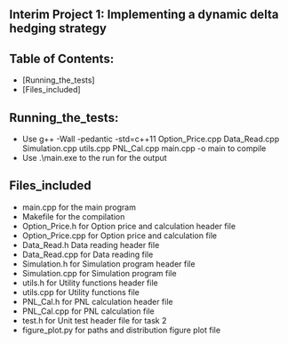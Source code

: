 ## Interim Project 1: Implementing a dynamic delta hedging strategy

## Table of Contents:
- [Running_the_tests]
- [Files_included]


## Running_the_tests:
- Use  g++ -Wall -pedantic -std=c++11 Option_Price.cpp Data_Read.cpp  Simulation.cpp utils.cpp PNL_Cal.cpp main.cpp -o main to compile
- Use .\main.exe to the run for the output


## Files_included
- main.cpp for the main program
- Makefile for the compilation
- Option_Price.h for Option price and calculation header file
- Option_Price.cpp for Option price and calculation file
- Data_Read.h Data reading header file
- Data_Read.cpp for Data reading file
- Simulation.h for Simulation program header file
- Simulation.cpp for Simulation program file
- utils.h for Utility functions header file
- utils.cpp for Utility functions file
- PNL_Cal.h for PNL calculation header file
- PNL_Cal.cpp for PNL calculation file
- test.h for Unit test header file for task 2
- figure_plot.py for paths and distribution figure plot file
